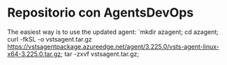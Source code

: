 # Repositorio con AgentsDevOps 

The easiest way is to use the updated agent: 
`mkdir azagent;
cd azagent;
curl -fkSL -o vstsagent.tar.gz https://vstsagentpackage.azureedge.net/agent/3.225.0/vsts-agent-linux-x64-3.225.0.tar.gz;
tar -zxvf vstsagent.tar.gz;

